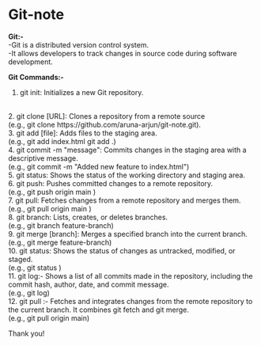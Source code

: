 # Git-note
  
<b>Git:- </b>
  <br>
  -Git is a distributed version control system. 
   <br>
  -It allows developers to track changes in source code during software development. 
   <br>

<b>Git Commands:- </b>
   <br>
   1. git init: Initializes a new Git repository.
   <br>    
   2. git clone [URL]: Clones a repository from a remote source
   <br>
   (e.g., git clone https://github.com/aruna-arjun/git-note.git).
   <br>
   3. git add [file]: Adds files to the staging area.  
   <br>
   (e.g., git add index.html
   git add .)
   <br>
   4. git commit -m "message": Commits changes in the staging area with a descriptive message. 
   <br>
   (e.g., git commit -m "Added new feature to index.html")
   <br>
   5. git status: Shows the status of the working directory and staging area.
   <br>
   6. git push: Pushes committed changes to a remote repository.
   <br>
   (e.g., git push origin main )
   <br>
   7. git pull: Fetches changes from a remote repository and merges them.
   <br>
   (e.g., git pull origin main )
   <br>
   8. git branch: Lists, creates, or deletes branches.
   <br>
   (e.g.,  git branch feature-branch)
   <br>
   9. git merge [branch]: Merges a specified branch into the current branch.
   <br>
   (e.g., git merge feature-branch)
   <br>
   10. git status: Shows the status of changes as untracked, modified, or staged.
   <br>
   (e.g., git status )
   <br>
   11. git log:- Shows a list of all commits made in the repository, including the commit hash, author, date, and commit message.
   <br>
   (e.g., git log)
   <br>
   12. git pull <remote_name> <branch_name>:- Fetches and integrates changes from the remote repository to the current branch. It combines git fetch and git merge.
   <br>
   (e.g., git pull origin main)

   Thank you!

